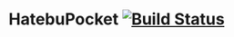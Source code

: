 HatebuPocket [![Build Status](https://travis-ci.org/kazuyaster/HatebuPocket.png?branch=develop)](https://travis-ci.org/kazuyaster/HatebuPocket)
============
